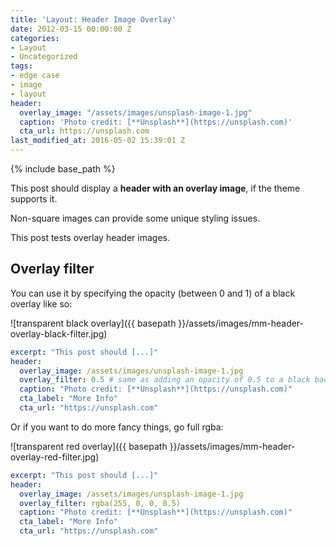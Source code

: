 ```yaml
---
title: 'Layout: Header Image Overlay'
date: 2012-03-15 00:00:00 Z
categories:
- Layout
- Uncategorized
tags:
- edge case
- image
- layout
header:
  overlay_image: "/assets/images/unsplash-image-1.jpg"
  caption: 'Photo credit: [**Unsplash**](https://unsplash.com)'
  cta_url: https://unsplash.com
last_modified_at: 2016-05-02 15:39:01 Z
---
```


{% include base_path %}

This post should display a **header with an overlay image**, if the theme supports it.

Non-square images can provide some unique styling issues.

This post tests overlay header images.

## Overlay filter

You can use it by specifying the opacity (between 0 and 1) of a black overlay like so:

![transparent black overlay]({{ basepath }}/assets/images/mm-header-overlay-black-filter.jpg)

```yaml
excerpt: "This post should [...]"
header:
  overlay_image: /assets/images/unsplash-image-1.jpg
  overlay_filter: 0.5 # same as adding an opacity of 0.5 to a black background
  caption: "Photo credit: [**Unsplash**](https://unsplash.com)"
  cta_label: "More Info"
  cta_url: "https://unsplash.com"
```

Or if you want to do more fancy things, go full rgba:

![transparent red overlay]({{ basepath }}/assets/images/mm-header-overlay-red-filter.jpg)

```yaml
excerpt: "This post should [...]"
header:
  overlay_image: /assets/images/unsplash-image-1.jpg
  overlay_filter: rgba(255, 0, 0, 0.5)
  caption: "Photo credit: [**Unsplash**](https://unsplash.com)"
  cta_label: "More Info"
  cta_url: "https://unsplash.com"
```
